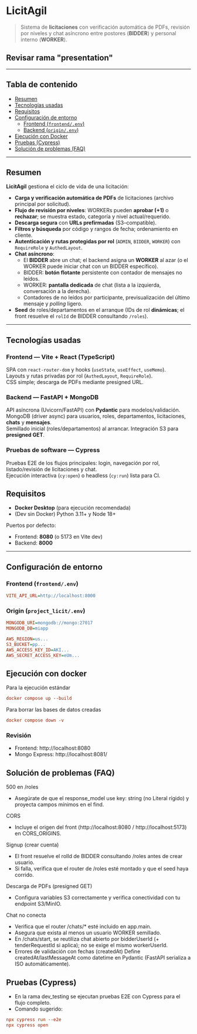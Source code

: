 # LicitAgil

> Sistema de **licitaciones** con verificación automática de PDFs, revisión por niveles y chat asíncrono entre postores (**BIDDER**) y personal interno (**WORKER**).

## Revisar rama "presentation"
---

## Tabla de contenido
- [Resumen](#resumen)
- [Tecnologías usadas](#tecnologías-usadas)
- [Requisitos](#requisitos)
- [Configuración de entorno](#configuración-de-entorno)
  - [Frontend (`frontend/.env`)](#frontend_env)
  - [Backend (`origin/.env`)](#origin_env)
- [Ejecución con Docker](#ejecución-con-docker)
- [Pruebas (Cypress)](#pruebas-cypress)
- [Solución de problemas (FAQ)](#solución-de-problemas-faq)

---

## Resumen

**LicitAgil** gestiona el ciclo de vida de una licitación:

- **Carga y verificación automática de PDFs** de licitaciones (archivo principal por solicitud).
- **Flujo de revisión por niveles**: WORKERs pueden **aprobar (+1)** o **rechazar**; se muestra estado, categoría y nivel actual/requerido.
- **Descarga segura** con **URLs prefirmadas** (S3–compatible).
- **Filtros y búsqueda** por código y rangos de fecha; ordenamiento en cliente.
- **Autenticación y rutas protegidas por rol** (`ADMIN`, `BIDDER`, `WORKER`) con `RequireRole` y `AuthedLayout`.
- **Chat asíncrono**:
  - El **BIDDER** abre un chat; el backend asigna un **WORKER** al azar (o el WORKER puede iniciar chat con un BIDDER específico).
  - BIDDER: **botón flotante** persistente con contador de mensajes no leídos.
  - WORKER: **pantalla dedicada** de chat (lista a la izquierda, conversación a la derecha).
  - Contadores de no leídos por participante, previsualización del último mensaje y *polling* ligero.
- **Seed** de roles/departamentos en el arranque (IDs de rol **dinámicas**; el front resuelve el `rolId` de BIDDER consultando `/roles`).

---

## Tecnologías usadas

### Frontend — **Vite + React (TypeScript)**
SPA con `react-router-dom` y hooks (`useState`, `useEffect`, `useMemo`).  
Layouts y rutas privadas por rol (`AuthedLayout`, `RequireRole`).  
CSS simple; descarga de PDFs mediante presigned URL.

### Backend — **FastAPI + MongoDB**
API asíncrona (Uvicorn/FastAPI) con **Pydantic** para modelos/validación.  
MongoDB (driver async) para usuarios, roles, departamentos, licitaciones, **chats** y **mensajes**.  
Semillado inicial (roles/departamentos) al arrancar. Integración S3 para **presigned GET**.

### Pruebas de software — **Cypress**
Pruebas E2E de los flujos principales: login, navegación por rol, listado/revisión de licitaciones y chat.  
Ejecución interactiva (`cy:open`) o headless (`cy:run`) lista para CI.

## Requisitos

- **Docker Desktop** (para ejecución recomendada)  
- (Dev sin Docker) Python 3.11+ y Node 18+

Puertos por defecto:
- Frontend: **8080** (o 5173 en Vite dev)
- Backend: **8000**

---

## Configuración de entorno

### Frontend (`frontend/.env`)
```ini
VITE_API_URL=http://localhost:8000
```

### Origin (`project_licit/.env`)

```ini
MONGODB_URI=mongodb://mongo:27017
MONGODB_DB=miapp

AWS_REGION=us...
S3_BUCKET=pp...
AWS_ACCESS_KEY_ID=AKI...
AWS_SECRET_ACCESS_KEY=eUm...
```

## Ejecución con docker

Para la ejecución estándar
```ini
docker compose up --build
```

Para borrar las bases de datos creadas

```ini
docker compose down -v
```
### Revisión
- Frontend: http://localhost:8080
- Mongo Express: http://localhost:8081/

## Solución de problemas (FAQ)

500 en /roles
- Asegúrate de que el response_model use key: string (no Literal rígido) y proyecta campos mínimos en el find.

CORS
- Incluye el origen del front (http://localhost:8080 / http://localhost:5173) en CORS_ORIGINS.

Signup (crear cuenta)
- El front resuelve el rolId de BIDDER consultando /roles antes de crear usuario.
- Si falla, verifica que el router de /roles esté montado y que el seed haya corrido.

Descarga de PDFs (presigned GET)
- Configura variables S3 correctamente y verifica conectividad con tu endpoint S3/MinIO.

Chat no conecta
- Verifica que el router /chats/* esté incluido en app.main.
- Asegura que exista al menos un usuario WORKER semillado.
- En /chats/start, se reutiliza chat abierto por bidderUserId (+ tenderRequestId si aplica); no se exige el mismo workerUserId.
- Errores de validación con fechas (createdAt)
Define createdAt/lastMessageAt como datetime en Pydantic (FastAPI serializa a ISO automáticamente).

## Pruebas (Cypress)
- En la rama dev_testing se ejecutan pruebas E2E con Cypress para el flujo completo.
- Comando sugerido:
```ini
npx cypress run --e2e
npx cypress open

```

